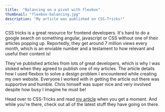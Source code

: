 ```yaml
---
title:  "Balancing on a pivot with flexbox"
thumbnail: "flexbox-balancing.jpg"
description: "My article was published on CSS-Tricks!"
---
```


CSS tricks is a great resource for frontend developers. It's hard to do a google search on something angular, javascript or CSS without one of their articles popping up. Reportedly, they get around 7 million views every month, which is an enviable number and a testament to how relevant and useful their content is!

They've published articles from lots of great developers, which is why I was stoked when they agreed to publish one of my articles. The article details how I used flexbox to solve a design problem I encountered while creating my own website. Everyone I worked with in getting the article out there was supportive and humble. Chris himself was super nice and very involved despite how busy I imagine he must be!

Head over to CSS-Tricks and read [my article](https://css-tricks.com/balancing-on-a-pivot-with-flexbox/) when you get a moment. And while you're there, check out all of the latest stuff they have going on there.
